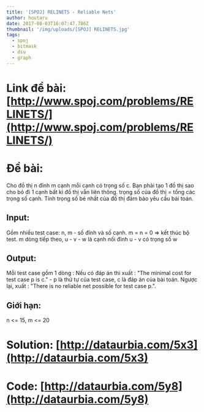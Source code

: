 ```yaml
---
title: '[SPOJ] RELINETS - Reliable Nets'
author: houtaru
date: 2017-08-03T16:07:47.786Z
thumbnail: '/img/uploads/[SPOJ] RELINETS.jpg'
tags:
  - spoj
  - bitmask
  - dsu
  - graph
---
```

# Link đề bài: [http://www.spoj.com/problems/RELINETS/](http://www.spoj.com/problems/RELINETS/)

# Đề bài:
Cho đồ thị n đỉnh m cạnh mỗi cạnh có trọng số c. Bạn phải tạo 1 đồ thị sao cho bỏ đi 1 cạnh bất kì đồ thị vẫn liên thông. trọng số của đồ thị = tổng các trọng số cạnh. Tính trọng số bé nhất của đồ thị đảm bảo yêu cầu bài toán.

## Input:
Gồm nhiều test case:
n, m - số đỉnh và số cạnh. m = n = 0 => kết thúc bộ test.
m dòng tiếp theo, u - v - w là cạnh nối đỉnh u - v có trọng số w

## Output:
Mỗi test case gồm 1 dòng : Nếu có đáp án thì xuất : "The minimal cost for test case p is c." - p là thứ tự của test case, c là đáp án của bài toán. Ngược lại, xuất : "There is no reliable net possible for test case p.".

## Giới hạn:
n <= 15, m <= 20

# Solution: [http://dataurbia.com/5x3](http://dataurbia.com/5x3)
# Code: [http://dataurbia.com/5y8](http://dataurbia.com/5y8)

